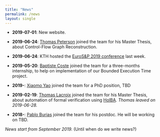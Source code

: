 ```yaml
---
title: "News"
permalink: /news
layout: single
---
```


- **2019-07-01**: New website.

- **2019-06-24**: [Thomas Peterson](/members) joined the team for his Master Thesis, about Control-Flow Graph Reconstruction.

- **2019-06-24**: KTH hosted the [EuroS&P 2019 conference](https://www.ieee-security.org/TC/EuroSP2019/) last week.

- **2019-05-20**: [Baptiste Coste](/members) joined the team for a three-months internship, to help on implementation of our Bounded Execution Time project.

- **2019-**: [Xiaomo Yao](/members) joined the team for a PhD position, TBD

- **2019-02-19**: [Thomas Lacroix](/members) joined the team for his Master Thesis, about automation of formal verification using [HolBA](/projects/holba). *Thomas leaved on 2019-06-28.*

- **2018-**: [Pablo Burias](/members) joined the team for his postdoc. He will be working on TBD.

*News start from September 2019.* (Until when do we write news?)

